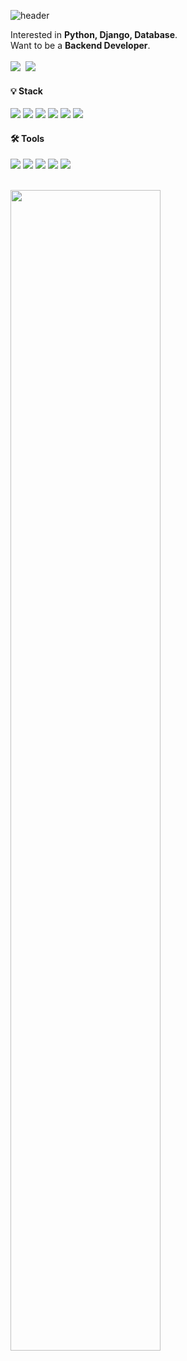 <!--
**toppingh/toppingh** is a ✨ _special_ ✨ repository because its `README.md` (this file) appears on your GitHub profile.

Here are some ideas to get you started:

- 🔭 I’m currently working on ...
- 🌱 I’m currently learning ...
- 👯 I’m looking to collaborate on ...
- 🤔 I’m looking for help with ...
- 💬 Ask me about ...
- 📫 How to reach me: ...
- 😄 Pronouns: ...
- ⚡ Fun fact: ...
💻
-->
<div align="left">  
  
![header](https://capsule-render.vercel.app/api?type=waving&color=timeGradient&text=This%20is%20Topping's%20GitHub%20📌&animation=twinkling&fontSize=30&fontAlignY=30&fontAlign=75&height=150)
  
<p>
Interested in <b>Python, Django, Database</b>.<br>
Want to be a <b>Backend Developer</b>.
<br><br>
<a href="https://notion.so//8e67a0e9752f42c7955d979d7de439c3" target=_"blank"><img src="https://img.shields.io/badge/Notion-000000?style=flat&logo=Notion&logoColor=white"></a></img>
&nbsp<a href="https://velog.io/@topping12" target="_blank"><img src="https://img.shields.io/badge/Velog-20C997?style=flat&logo=Velog&logoColor=white"></a></img>
</p>
 
<h4>💡 Stack</h4>
<p>
<img src="https://img.shields.io/badge/Python-3776AB?style=flat-square&logo=Python&logoColor=white">
<img src="https://img.shields.io/badge/Django-092E20?style=flat-square&logo=Django&logoColor=white">
<img src="https://img.shields.io/badge/C-A8B9CC?style=flat-square&logo=C&logoColor=white">
<img src="https://img.shields.io/badge/HTML5-E34F26?style=flat-square&logo=HTML5&logoColor=white">
<img src="https://img.shields.io/badge/JavaScript-F7DF1E?style=flat-square&logo=JavaScript&logoColor=white">
<img src="https://img.shields.io/badge/MySQL-4479A1?style=flat-square&logo=MySQL&logoColor=white">
</p>

<h4>🛠 Tools</h4>
<p>
<img src="https://img.shields.io/badge/Visual Studio Code-007ACC?style=flat-square&logo=Visual Studio Code&logoColor=white">
  <img src="https://img.shields.io/badge/Git-F05032?style=flat-square&logo=Git&logoColor=white">
<img src="https://img.shields.io/badge/PyCharm-000000?style=flat-square&logo=PyCharm&logoColor=white">
<img src="https://img.shields.io/badge/IntelliJ IDEA-000000?style=flat-square&logo=IntelliJ IDEA&logoColor=white">
<img src="https://img.shields.io/badge/GitHub-181717?style=flat-square&logo=GitHub&logoColor=white">
</p>
<br>



<!-- [![GitHub Streak] --><img src="https://github-readme-streak-stats.herokuapp.com/?user=toppingh&theme=tokyonight" width="69%"/>
                                                                                                                                                    

</div>
